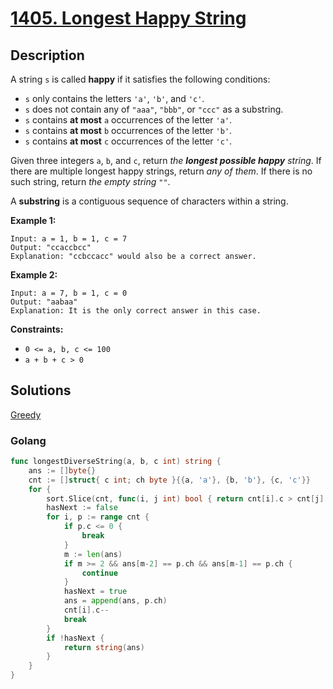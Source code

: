 # [1405. Longest Happy String](https://leetcode-cn.com/problems/longest-happy-string/)



## Description


A string `s` is called **happy** if it satisfies the following conditions:

- `s` only contains the letters `'a'`, `'b'`, and `'c'`.
- `s` does not contain any of `"aaa"`, `"bbb"`, or `"ccc"` as a substring.
- `s` contains **at most** `a` occurrences of the letter `'a'`.
- `s` contains **at most** `b` occurrences of the letter `'b'`.
- `s` contains **at most** `c` occurrences of the letter `'c'`.

Given three integers `a`, `b`, and `c`, return *the **longest possible happy** string*. If there are multiple longest happy strings, return *any of them*. If there is no such string, return *the empty string* `""`.

A **substring** is a contiguous sequence of characters within a string.

 

**Example 1:**

```
Input: a = 1, b = 1, c = 7
Output: "ccaccbcc"
Explanation: "ccbccacc" would also be a correct answer.
```

**Example 2:**

```
Input: a = 7, b = 1, c = 0
Output: "aabaa"
Explanation: It is the only correct answer in this case.
```

 

**Constraints:**

- `0 <= a, b, c <= 100`
- `a + b + c > 0`







## Solutions

[Greedy](/docs/leetcode/README.md?id=Greedy)

<!-- tabs:start -->

### **Golang**

```go
func longestDiverseString(a, b, c int) string {
    ans := []byte{}
    cnt := []struct{ c int; ch byte }{{a, 'a'}, {b, 'b'}, {c, 'c'}}
    for {
        sort.Slice(cnt, func(i, j int) bool { return cnt[i].c > cnt[j].c })
        hasNext := false
        for i, p := range cnt {
            if p.c <= 0 {
                break
            }
            m := len(ans)
            if m >= 2 && ans[m-2] == p.ch && ans[m-1] == p.ch {
                continue
            }
            hasNext = true
            ans = append(ans, p.ch)
            cnt[i].c--
            break
        }
        if !hasNext {
            return string(ans)
        }
    }
}
```



<!-- tabs:end -->